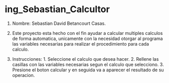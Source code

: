 # ing_Sebastian_Calcultor

1. Nombre: Sebastian David Betancourt Casas.

2. Este proyecto esta hecho con el fin ayudar a calcular multiples calculos de forma automatica, unicamente con la necesidad otorgar al programa las variables
 necesarias para realizar el procedimiento para cada calculo.

3. Instrucciones: 1. Seleccione el calculo que desea hacer.
                 2. Rellene las casillas con las variables necesarias segun el calculo que selecciono.
                 3. Presione el boton calcular y en seguida va a aparecer el resultado de su operacion.
